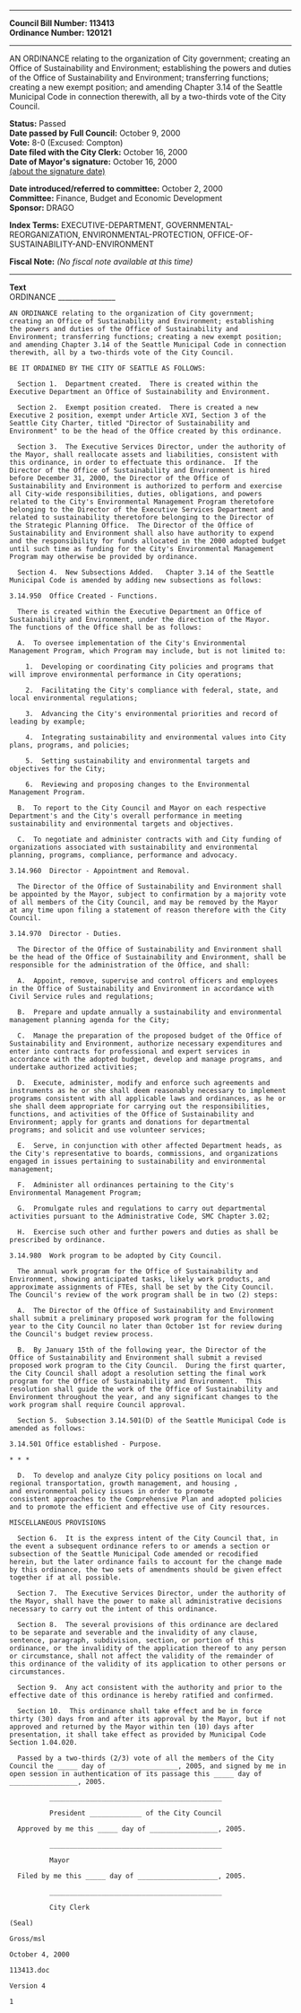 * * * * *  
  
**Council Bill Number: [](#h0)[](#h2)113413**   
**Ordinance Number: 120121**  
  
* * * * *  
  
AN ORDINANCE relating to the organization of City government; creating an Office of Sustainability and Environment; establishing the powers and duties of the Office of Sustainability and Environment; transferring functions; creating a new exempt position; and amending Chapter 3.14 of the Seattle Municipal Code in connection therewith, all by a two-thirds vote of the City Council.  
  
**Status:** Passed   
**Date passed by Full Council:** October 9, 2000   
**Vote:** 8-0 (Excused: Compton)   
**Date filed with the City Clerk:** October 16, 2000   
**Date of Mayor's signature:** October 16, 2000   
[(about the signature date)](/~public/approvaldate.htm)   
  
  
**Date introduced/referred to committee:** October 2, 2000   
**Committee:** Finance, Budget and Economic Development   
**Sponsor:** DRAGO   
  
**Index Terms:** EXECUTIVE-DEPARTMENT, GOVERNMENTAL-REORGANIZATION, ENVIRONMENTAL-PROTECTION, OFFICE-OF-SUSTAINABILITY-AND-ENVIRONMENT  
  
**Fiscal Note:** *(No fiscal note available at this time)*  
  
* * * * *  
  
**Text**  
    ORDINANCE ________________  
  
    AN ORDINANCE relating to the organization of City government;  
    creating an Office of Sustainability and Environment; establishing  
    the powers and duties of the Office of Sustainability and  
    Environment; transferring functions; creating a new exempt position;  
    and amending Chapter 3.14 of the Seattle Municipal Code in connection  
    therewith, all by a two-thirds vote of the City Council.  
  
    BE IT ORDAINED BY THE CITY OF SEATTLE AS FOLLOWS:  
  
      Section 1.  Department created.  There is created within the  
    Executive Department an Office of Sustainability and Environment.  
  
      Section 2.  Exempt position created.  There is created a new  
    Executive 2 position, exempt under Article XVI, Section 3 of the  
    Seattle City Charter, titled "Director of Sustainability and  
    Environment" to be the head of the Office created by this ordinance.  
  
      Section 3.  The Executive Services Director, under the authority of  
    the Mayor, shall reallocate assets and liabilities, consistent with  
    this ordinance, in order to effectuate this ordinance.  If the  
    Director of the Office of Sustainability and Environment is hired  
    before December 31, 2000, the Director of the Office of  
    Sustainability and Environment is authorized to perform and exercise  
    all City-wide responsibilities, duties, obligations, and powers  
    related to the City's Environmental Management Program theretofore  
    belonging to the Director of the Executive Services Department and  
    related to sustainability theretofore belonging to the Director of  
    the Strategic Planning Office.  The Director of the Office of  
    Sustainability and Environment shall also have authority to expend  
    and the responsibility for funds allocated in the 2000 adopted budget  
    until such time as funding for the City's Environmental Management  
    Program may otherwise be provided by ordinance.  
  
      Section 4.  New Subsections Added.   Chapter 3.14 of the Seattle  
    Municipal Code is amended by adding new subsections as follows:  
  
    3.14.950  Office Created - Functions.  
  
      There is created within the Executive Department an Office of  
    Sustainability and Environment, under the direction of the Mayor.  
    The functions of the Office shall be as follows:  
  
      A.  To oversee implementation of the City's Environmental  
    Management Program, which Program may include, but is not limited to:  
  
        1.  Developing or coordinating City policies and programs that  
    will improve environmental performance in City operations;  
  
        2.  Facilitating the City's compliance with federal, state, and  
    local environmental regulations;  
  
        3.  Advancing the City's environmental priorities and record of  
    leading by example;  
  
        4.  Integrating sustainability and environmental values into City  
    plans, programs, and policies;  
  
        5.  Setting sustainability and environmental targets and  
    objectives for the City;  
  
        6.  Reviewing and proposing changes to the Environmental  
    Management Program.  
  
      B.  To report to the City Council and Mayor on each respective  
    Department's and the City's overall performance in meeting  
    sustainability and environmental targets and objectives.  
  
      C.  To negotiate and administer contracts with and City funding of  
    organizations associated with sustainability and environmental  
    planning, programs, compliance, performance and advocacy.  
  
    3.14.960  Director - Appointment and Removal.  
  
      The Director of the Office of Sustainability and Environment shall  
    be appointed by the Mayor, subject to confirmation by a majority vote  
    of all members of the City Council, and may be removed by the Mayor  
    at any time upon filing a statement of reason therefore with the City  
    Council.  
  
    3.14.970  Director - Duties.  
  
      The Director of the Office of Sustainability and Environment shall  
    be the head of the Office of Sustainability and Environment, shall be  
    responsible for the administration of the Office, and shall:  
  
      A.  Appoint, remove, supervise and control officers and employees  
    in the Office of Sustainability and Environment in accordance with  
    Civil Service rules and regulations;  
  
      B.  Prepare and update annually a sustainability and environmental  
    management planning agenda for the City;  
  
      C.  Manage the preparation of the proposed budget of the Office of  
    Sustainability and Environment, authorize necessary expenditures and  
    enter into contracts for professional and expert services in  
    accordance with the adopted budget, develop and manage programs, and  
    undertake authorized activities;  
  
      D.  Execute, administer, modify and enforce such agreements and  
    instruments as he or she shall deem reasonably necessary to implement  
    programs consistent with all applicable laws and ordinances, as he or  
    she shall deem appropriate for carrying out the responsibilities,  
    functions, and activities of the Office of Sustainability and  
    Environment; apply for grants and donations for departmental  
    programs; and solicit and use volunteer services;  
  
      E.  Serve, in conjunction with other affected Department heads, as  
    the City's representative to boards, commissions, and organizations  
    engaged in issues pertaining to sustainability and environmental  
    management;  
  
      F.  Administer all ordinances pertaining to the City's  
    Environmental Management Program;  
  
      G.  Promulgate rules and regulations to carry out departmental  
    activities pursuant to the Administrative Code, SMC Chapter 3.02;  
  
      H.  Exercise such other and further powers and duties as shall be  
    prescribed by ordinance.  
  
    3.14.980  Work program to be adopted by City Council.  
  
      The annual work program for the Office of Sustainability and  
    Environment, showing anticipated tasks, likely work products, and  
    approximate assignments of FTEs, shall be set by the City Council.  
    The Council's review of the work program shall be in two (2) steps:  
  
      A.  The Director of the Office of Sustainability and Environment  
    shall submit a preliminary proposed work program for the following  
    year to the City Council no later than October 1st for review during  
    the Council's budget review process.  
  
      B.  By January 15th of the following year, the Director of the  
    Office of Sustainability and Environment shall submit a revised  
    proposed work program to the City Council.  During the first quarter,  
    the City Council shall adopt a resolution setting the final work  
    program for the Office of Sustainability and Environment.  This  
    resolution shall guide the work of the Office of Sustainability and  
    Environment throughout the year, and any significant changes to the  
    work program shall require Council approval.  
  
      Section 5.  Subsection 3.14.501(D) of the Seattle Municipal Code is  
    amended as follows:  
  
    3.14.501 Office established - Purpose.  
  
    * * *  
  
      D.  To develop and analyze City policy positions on local and  
    regional transportation, growth management, and housing ,  
    and environmental policy issues in order to promote  
    consistent approaches to the Comprehensive Plan and adopted policies  
    and to promote the efficient and effective use of City resources.  
  
    MISCELLANEOUS PROVISIONS  
  
      Section 6.  It is the express intent of the City Council that, in  
    the event a subsequent ordinance refers to or amends a section or  
    subsection of the Seattle Municipal Code amended or recodified  
    herein, but the later ordinance fails to account for the change made  
    by this ordinance, the two sets of amendments should be given effect  
    together if at all possible.  
  
      Section 7.  The Executive Services Director, under the authority of  
    the Mayor, shall have the power to make all administrative decisions  
    necessary to carry out the intent of this ordinance.  
  
      Section 8.  The several provisions of this ordinance are declared  
    to be separate and severable and the invalidity of any clause,  
    sentence, paragraph, subdivision, section, or portion of this  
    ordinance, or the invalidity of the application thereof to any person  
    or circumstance, shall not affect the validity of the remainder of  
    this ordinance of the validity of its application to other persons or  
    circumstances.  
  
      Section 9.  Any act consistent with the authority and prior to the  
    effective date of this ordinance is hereby ratified and confirmed.  
  
      Section 10.  This ordinance shall take effect and be in force  
    thirty (30) days from and after its approval by the Mayor, but if not  
    approved and returned by the Mayor within ten (10) days after  
    presentation, it shall take effect as provided by Municipal Code  
    Section 1.04.020.  
  
      Passed by a two-thirds (2/3) vote of all the members of the City  
    Council the _____ day of _________________, 2005, and signed by me in  
    open session in authentication of its passage this _____ day of  
    _________________, 2005.  
  
              ___________________________________________  
  
              President _____________ of the City Council  
  
      Approved by me this _____ day of _________________, 2005.  
  
              ___________________________________________  
  
              Mayor  
  
      Filed by me this _____ day of ____________________, 2005.  
  
              ___________________________________________  
  
              City Clerk  
  
    (Seal)  
  
    Gross/msl  
  
    October 4, 2000  
  
    113413.doc  
  
    Version 4  
  
    1  

